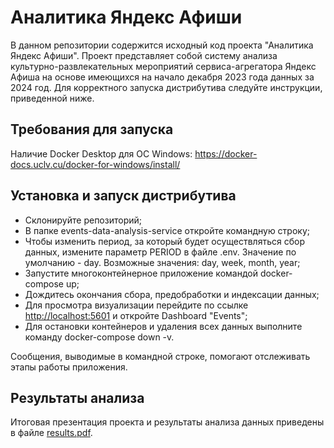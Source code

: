 # Аналитика Яндекс Афиши
В данном репозитории содержится исходный код проекта "Аналитика Яндекс Афиши". Проект представляет собой систему анализа культурно-развлекательных мероприятий сервиса-агрегатора Яндекс Афиша на основе имеющихся на начало декабря 2023 года данных за 2024 год. Для корректного запуска дистрибутива следуйте инструкции, приведенной ниже.
## Требования для запуска
Наличие Docker Desktop для ОС Windows: <https://docker-docs.uclv.cu/docker-for-windows/install/>
## Установка и запуск дистрибутива
- Склонируйте репозиторий;
- В папке events-data-analysis-service откройте командную строку;
- Чтобы изменить период, за который будет осуществляться сбор данных, измените параметр PERIOD в файле .env. Значение по умолчанию - day. Возможные значения: day, week, month, year;
- Запустите многоконтейнерное приложение командой docker-compose up;
- Дождитесь окончания сбора, предобработки и индексации данных;
- Для просмотра визуализации перейдите по ссылке <http://localhost:5601> и откройте Dashboard "Events";
- Для остановки контейнеров и удаления всех данных выполните команду docker-compose down -v.


Сообщения, выводимые в командной строке, помогают отслеживать этапы работы приложения.

## Результаты анализа
Итоговая презентация проекта и результаты анализа данных приведены в файле [results.pdf](https://github.com/katarinaaaaa/Yandex-Afisha-analytics/blob/main/results.pdf).

